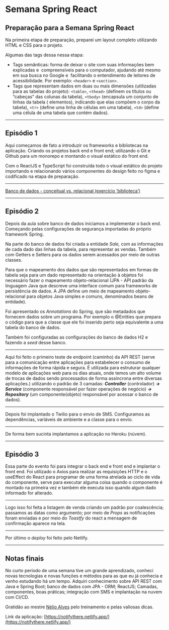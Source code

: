 # Semana Spring React

## Preparação para a Semana Spring React

Na primeira etapa de preparação, preparei um layout completo utilizando HTML e CSS para o projeto.

Algumas das tags dessa nessa etapa:

- Tags semânticas: forma de deixar o site com suas informações bem explicadas e
 compreensíveis para o computador, ajudando até mesmo em sua busca no Google e
 facilitando o entendimento de leitores de acessibilidade. Por exemplo: `<header>` e `<section>`.
- Tags que representam dados em duas ou mais dimensões (utilizadas para as tabelas do projeto): `<table>`, `<thead>` (definem os títulos ou “cabeças” das colunas da tabela), `<tbody>` (encapsula um conjunto de linhas da tabela ( elementos), indicando que elas compõem o corpo da tabela),  `<tr>` (define uma linha de células em uma tabela), `<td>` (define uma célula de uma tabela que contém dados).

---

## Episódio 1

Aqui começamos de fato a introduzir os frameworks e bibliotecas na aplicação. Criando os projetos back end e front end; utilizando o Git e Github para um monorepo e montando o visual estático do front end.

Com o ReactJS e TypeScript foi construída todo o visual estático do projeto importando e relacionando vários componentes do design feito no figma e codificado na etapa de preparação.

---

[Banco de dados - conceitual vs. relacional (exercício ‘biblioteca’)](https://www.notion.so/Banco-de-dados-conceitual-vs-relacional-exerc-cio-biblioteca-742fb8cc3f9f47aaaffdb6a00c461c13)

---

## Episódio 2

Depois da aula sobre banco de dados iniciamos a implementar o back end. Começando pelas configurações de segurança importadas do próprio framework Spring.

Na parte do banco de dados foi criada a entidade *Sale,* com as informações de cada dado das linhas da tabela, para representar as vendas. Também com Getters e Setters para os dados serem acessados por meio de outras classes.

Para que o mapeamento dos dados que são representados em formas de tabela seja para um dado representado na orientação à objetos foi necessário fazer o mapeamento objeto-relacional (JPA - API padrão da linguagem Java que descreve uma interface comum para frameworks de persistência de dados. A JPA define um meio de mapeamento objeto-relacional para objetos Java simples e comuns, denominados beans de entidade).

Foi apresentado os *Annotations* do Spring, que são metadados que fornecem dados sobre um programa. Por exemplo o @Entities que prepara o código para que a classe que ele foi inserido perto seja equivalente a uma tabela do banco de dados.

Também foi configuradas as configurações do banco de dados H2 e fazendo a *seed* desse banco.

---

Aqui foi feito o primeiro teste de endpoint (caminho) da API REST (serve para a comunicação entre aplicações para estabelecer o consumo de informações de forma rápida e segura. É utilizada para estruturar qualquer modelo de aplicações web para os dias atuais, onde temos um alto volume de trocas de dados sendo processados de forma assíncrona entre diversas aplicações.) utilizando o padrão de 3 camadas: ***Controller*** (controlador) ***→ Service*** (componente responsável por fazer operações de negócio) ***→ Repository*** (um componente(objeto) responsável por acessar o banco de dados). 

---

Depois foi implantado o Twilio para o envio de SMS. Configuramos as dependências, variáveis de ambiente e a classe para o envio.

---

De forma bem sucinta implantamos a aplicação no Heroku (núvem).

---

## Episódio 3

Essa parte do evento foi para integrar o back end e front end e implantar o front end. Foi utilizado o Axios para realizar as requisições HTTP e o useEffect do React para programar de uma forma atrelada ao ciclo de vida do componente, serve para executar alguma coisa quando o componente é montado na primeira vez e também ele executa isso quando algum dado informado for alterado.

---

Logo isso foi feita a listagem de venda criando um padrão por coalescência; passamos as datas como argumento; por meio de *Props* as notificações foram enviadas e por meio do *Toastfy* do react a mensagem de confirmação aparece na tela.

---

Por último o *deploy* foi feito pelo Netlify.

---

## Notas finais

No curto período de uma semana tive um grande aprendizado, conheci novas tecnologias e novas funções e métodos para as que eu já conhecia e venho estudando há um tempo. Adquiri conhecimento sobre API REST com Java e Spring Boot; banco de dados com JPA - ORM; ReactJS; Camadas, componentes, boas práticas; integração com SMS e implantação na nuvem com CI/CD.

Gratidão ao mestre [Nélio Alves](https://devsuperior.com.br/) pelo treinamento e pelas valiosas dicas.

Link da aplicação: [https://notifythere.netlify.app/](https://notifythere.netlify.app/)

